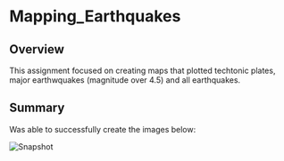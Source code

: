 # Mapping_Earthquakes

## Overview
This assignment focused on creating maps that plotted techtonic plates, major earthwquakes (magnitude over 4.5) and all earthquakes.

## Summary
Was able to successfully create the images below:  

 ![Snapshot](https://user-images.githubusercontent.com/86682802/145920668-ae290a07-b017-40b6-a61a-5eec4a33173a.png)
